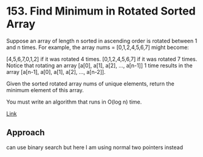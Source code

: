 # 153. Find Minimum in Rotated Sorted Array

Suppose an array of length n sorted in ascending order is rotated between 1 and n times. For example, the array nums = [0,1,2,4,5,6,7] might become:

[4,5,6,7,0,1,2] if it was rotated 4 times.
[0,1,2,4,5,6,7] if it was rotated 7 times.
Notice that rotating an array [a[0], a[1], a[2], ..., a[n-1]] 1 time results in the array [a[n-1], a[0], a[1], a[2], ..., a[n-2]].

Given the sorted rotated array nums of unique elements, return the minimum element of this array.

You must write an algorithm that runs in O(log n) time.

[Link](https://leetcode.com/problems/find-minimum-in-rotated-sorted-array/description/)

## Approach

can use binary search but here I am using normal two pointers instead